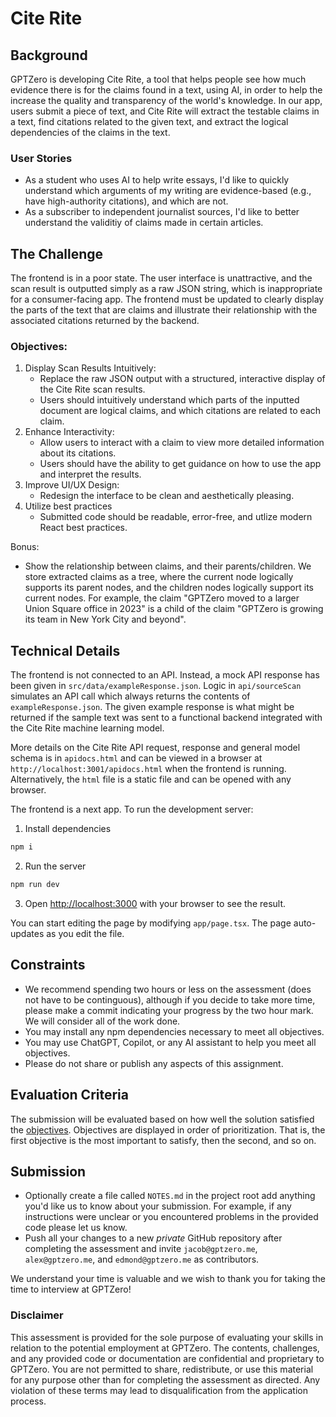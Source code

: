 # Cite Rite

## Background
GPTZero is developing Cite Rite, a tool that helps people see how much evidence there is for the claims found in a text, using AI, in order to help the increase the quality and transparency of the world's knowledge. In our app, users submit a piece of text, and Cite Rite will extract the testable claims in a text, find citations related to the given text, and extract the logical dependencies of the claims in the text.

### User Stories
- As a student who uses AI to help write essays, I'd like to quickly understand which arguments of my writing are evidence-based (e.g., have high-authority citations), and which are not.
- As a subscriber to independent journalist sources, I'd like to better understand the validitiy of claims made in certain articles.

## The Challenge
The frontend is in a poor state. The user interface is unattractive, and the scan result is outputted simply as a raw JSON string, which is inappropriate for a consumer-facing app. The frontend must be updated to clearly display the parts of the text that are claims and illustrate their relationship with the associated citations returned by the backend. 

### Objectives:
1. Display Scan Results Intuitively:
    - Replace the raw JSON output with a structured, interactive display of the Cite Rite scan results.
    - Users should intuitively understand which parts of the inputted document are logical claims, and which citations are related to each claim.
2. Enhance Interactivity:
    - Allow users to interact with a claim to view more detailed information about its citations.
    - Users should have the ability to get guidance on how to use the app and interpret the results.
3. Improve UI/UX Design:
    - Redesign the interface to be clean and aesthetically pleasing.
4. Utilize best practices
    - Submitted code should be readable, error-free, and utlize modern React best practices.

Bonus:
- Show the relationship between claims, and their parents/children. We store extracted claims as a tree, where the current node logically supports its parent nodes, and the children nodes logically support its current nodes. For example, the claim "GPTZero moved to a larger Union Square office in 2023" is a child of the claim "GPTZero is growing its team in New York City and beyond".

## Technical Details
The frontend is not connected to an API. Instead, a mock API response has been given in `src/data/exampleResponse.json`. Logic in `api/sourceScan` simulates an API call which always returns the contents of `exampleResponse.json`. The given example response is what might be returned if the sample text was sent to a functional backend integrated with the Cite Rite machine learning model.

More details on the Cite Rite API request, response and general model schema is in `apidocs.html` and can be viewed in a browser at `http://localhost:3001/apidocs.html` when the frontend is running. Alternatively, the `html` file is a static file and can be opened with any browser.

The frontend is a next app. To run the development server:

1. Install dependencies
```bash
npm i
```

2. Run the server
```bash
npm run dev
```

3. Open [http://localhost:3000](http://localhost:3000) with your browser to see the result.

You can start editing the page by modifying `app/page.tsx`. The page auto-updates as you edit the file.

## Constraints
- We recommend spending two hours or less on the assessment (does not have to be continguous), although if you decide to take more time, please make a commit indicating your progress by the two hour mark. We will consider all of the work done.
- You may install any npm dependencies necessary to meet all objectives.
- You may use ChatGPT, Copilot, or any AI assistant to help you meet all objectives.
- Please do not share or publish any aspects of this assignment.

## Evaluation Criteria

The submission will be evaluated based on how well the solution satisfied the [objectives](#objectives). Objectives are displayed in order of prioritization. That is, the first objective is the most important to satisfy, then the second, and so on.

## Submission
- Optionally create a file called `NOTES.md` in the project root add anything you'd like us to know about your submission. For example, if any instructions were unclear or you encountered problems in the provided code please let us know.
- Push all your changes to a new *private* GitHub repository after completing the assessment and invite `jacob@gptzero.me`, `alex@gptzero.me`, and `edmond@gptzero.me` as contributors.

We understand your time is valuable and we wish to thank you for taking the time to interview at GPTZero!

### Disclaimer
This assessment is provided for the sole purpose of evaluating your skills in relation to the potential employment at GPTZero. The contents, challenges, and any provided code or documentation are confidential and proprietary to GPTZero. You are not permitted to share, redistribute, or use this material for any purpose other than for completing the assessment as directed. Any violation of these terms may lead to disqualification from the application process.
